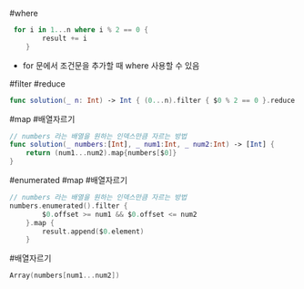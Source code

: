 #where 

```swift
 for i in 1...n where i % 2 == 0 {
        result += i
    }
```

- for 문에서 조건문을 추가할 때 where 사용할 수 있음

#filter #reduce

```swift
func solution(_ n: Int) -> Int { (0...n).filter { $0 % 2 == 0 }.reduce(0, +) }
```

#map #배열자르기

```swift
// numbers 라는 배열을 원하는 인덱스만큼 자르는 방법
func solution(_ numbers:[Int], _ num1:Int, _ num2:Int) -> [Int] {
    return (num1...num2).map{numbers[$0]}
}
```

#enumerated #map #배열자르기

```swift
// numbers 라는 배열을 원하는 인덱스만큼 자르는 방법
numbers.enumerated().filter {
        $0.offset >= num1 && $0.offset <= num2
    }.map {
        result.append($0.element)
    }
```

#배열자르기

```swift
Array(numbers[num1...num2]) 
```

